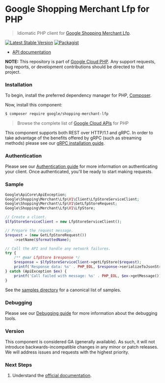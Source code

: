 # Google Shopping Merchant Lfp for PHP

> Idiomatic PHP client for [Google Shopping Merchant Lfp](https://developers.google.com/merchant/api).

[![Latest Stable Version](https://poser.pugx.org/google/shopping-merchant-lfp/v/stable)](https://packagist.org/packages/google/shopping-merchant-lfp) [![Packagist](https://img.shields.io/packagist/dm/google/shopping-merchant-lfp.svg)](https://packagist.org/packages/google/shopping-merchant-lfp)

* [API documentation](https://cloud.google.com/php/docs/reference/shopping-merchant-lfp/latest)

**NOTE:** This repository is part of [Google Cloud PHP](https://github.com/googleapis/google-cloud-php). Any
support requests, bug reports, or development contributions should be directed to
that project.

### Installation

To begin, install the preferred dependency manager for PHP, [Composer](https://getcomposer.org/).

Now, install this component:

```sh
$ composer require google/shopping-merchant-lfp
```

> Browse the complete list of [Google Cloud APIs](https://cloud.google.com/php/docs/reference)
> for PHP

This component supports both REST over HTTP/1.1 and gRPC. In order to take advantage of the benefits
offered by gRPC (such as streaming methods) please see our
[gRPC installation guide](https://cloud.google.com/php/grpc).

### Authentication

Please see our [Authentication guide](https://github.com/googleapis/google-cloud-php/blob/main/AUTHENTICATION.md) for more information
on authenticating your client. Once authenticated, you'll be ready to start making requests.

### Sample

```php
Google\ApiCore\ApiException;
Google\Shopping\Merchant\Lfp\V1\Client\LfpStoreServiceClient;
Google\Shopping\Merchant\Lfp\V1\GetLfpStoreRequest;
Google\Shopping\Merchant\Lfp\V1\LfpStore;

// Create a client.
$lfpStoreServiceClient = new LfpStoreServiceClient();

// Prepare the request message.
$request = (new GetLfpStoreRequest())
    ->setName($formattedName);

// Call the API and handle any network failures.
try {
    /** @var LfpStore $response */
    $response = $lfpStoreServiceClient->getLfpStore($request);
    printf('Response data: %s' . PHP_EOL, $response->serializeToJsonString());
} catch (ApiException $ex) {
    printf('Call failed with message: %s' . PHP_EOL, $ex->getMessage());
}
```

See the [samples directory](https://github.com/googleapis/php-shopping-merchant-lfp/tree/main/samples) for a canonical list of samples.

### Debugging

Please see our [Debugging guide](https://github.com/googleapis/google-cloud-php/blob/main/DEBUG.md)
for more information about the debugging tools.

### Version

This component is considered GA (generally available). As such, it will not introduce backwards-incompatible changes in
any minor or patch releases. We will address issues and requests with the highest priority.

### Next Steps

1. Understand the [official documentation](https://developers.google.com/merchant/api).
